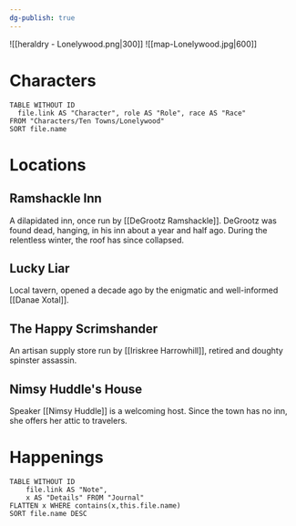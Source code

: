 ```yaml
---
dg-publish: true
---
```

![[heraldry - Lonelywood.png|300]]
![[map-Lonelywood.jpg|600]]
# Characters

```dataview 
TABLE WITHOUT ID
  file.link AS "Character", role AS "Role", race AS "Race"
FROM "Characters/Ten Towns/Lonelywood"
SORT file.name
```

# Locations
## Ramshackle Inn
A dilapidated inn, once run by [[DeGrootz Ramshackle]]. DeGrootz was found dead, hanging, in his inn about a year and half ago. During the relentless winter, the roof has since collapsed.

## Lucky Liar
Local tavern, opened a decade ago by the enigmatic and well-informed [[Danae Xotal]].

## The Happy Scrimshander
An artisan supply store run by [[Iriskree Harrowhill]], retired and doughty spinster assassin.

## Nimsy Huddle's House
Speaker [[Nimsy Huddle]] is a welcoming host. Since the town has no inn, she offers her attic to travelers.
# Happenings
```dataview
TABLE WITHOUT ID
	file.link AS "Note", 
	x AS "Details" FROM "Journal"
FLATTEN x WHERE contains(x,this.file.name) 
SORT file.name DESC
```
